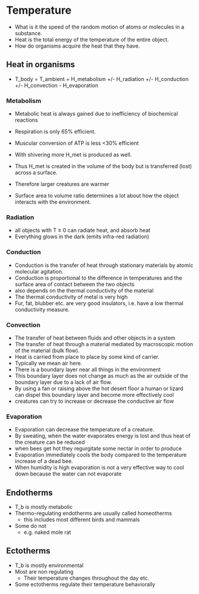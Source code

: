 # Temperature
+ What is it the speed of the random motion of atoms or molecules in a
  substance.
+ Heat is the total energy of the temperature of the entire object.
+ How do organisms acquire the heat that they have.

## Heat in organisms
+ T\_body = T\_ambient + H\_metabolism +/- H\_radiation +/- H\_conduction +/-
  H\_convection - H\_evaporation

### Metabolism
+ Metabolic heat is always gained due to inefficiency of biochemical reactions
+ Respiration is only 65% efficient.
+ Muscular conversion of ATP is less <30% efficient
+ With shivering more H\_met is produced as well.

+ Thus H\_met is created in the volume of the body but is transferred (lost)
  across a surface.
+ Therefore larger creatures are warmer
+ Surface area to volume ratio determines a lot about how the object interacts
  with the environment.

### Radiation
+ all objects with T ≥ 0 can radiate heat, and absorb heat
+ Everything glows in the dark (emits infra-red radiation)

### Conduction
+ Conduction is the transfer of heat through stationary materials by atomic
  molecular agitation.
+ Conduction is proportional to the difference in temperatures and the surface
  area of contact between the two objects
+ also depends on the thermal conductivity of the material
+ The thermal conductivity of metal is very high
+ Fur, fat, blubber etc. are very good insulators, i.e. have a low thermal
  conductivity measure.

### Convection
+ The transfer of heat between fluids and other objects in a system
+ The transfer of heat through a material mediated by macroscopic motion of the
  material (bulk flow). 
+ Heat is carried from place to place by some kind of carrier.
+ Typically we mean air here.
+ There is a boundary layer near all things in the environment
+ This boundary layer does not change as much as the air outside of the boundary
  layer due to a lack of air flow.
+ By using a fan or raising above the hot desert floor a human or lizard can
  dispel this boundary layer and become more effectively cool
+ creatures can try to increase or decrease the conductive air flow

### Evaporation
+ Evaporation can decrease the temperature of a creature.
+ By sweating, when the water evaporates energy is lost and thus heat of the
  creature can be reduced
+ when bees get hot they regurgitate some nectar in order to produce
+ Evaporation immediately cools the body compared to the temperature increase of
  a dead bee.
+ When humidity is high evaporation is not a very effective way to cool down
  because the water can not evaporate

## Endotherms
+ T\_b is mostly metabolic
+ Thermo-regulating endotherms are usually called homeotherms
    + this includes most different birds and mammals
+ Some do not
    + e.g. naked mole rat

## Ectotherms
+ T\_b is mostly environmental
+ Most are non regulating
    + Their temperature changes throughout the day etc.
+ Some ectotherms regulate their temperature behaviorally
